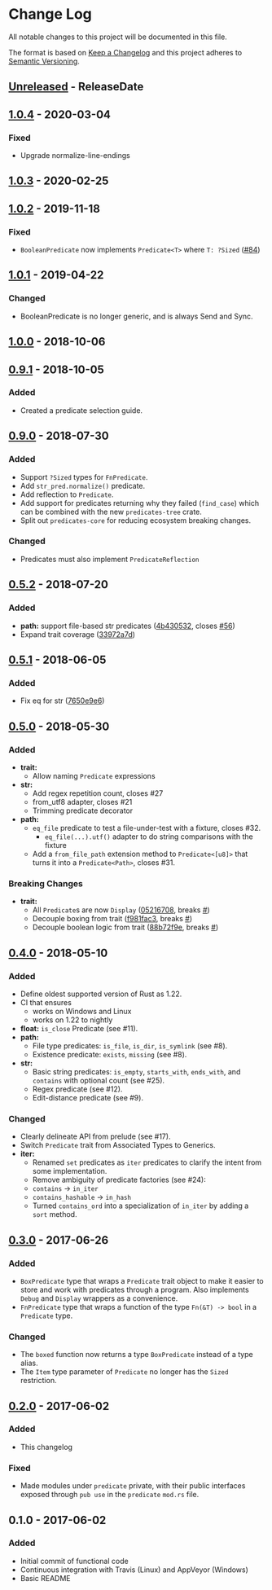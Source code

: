 # Change Log
All notable changes to this project will be documented in this file.

The format is based on [Keep a Changelog](http://keepachangelog.com/)
and this project adheres to [Semantic Versioning](http://semver.org/).

<!-- next-header -->
## [Unreleased] - ReleaseDate
## [1.0.4] - 2020-03-04
### Fixed

- Upgrade normalize-line-endings

## [1.0.3] - 2020-02-25

## [1.0.2] - 2019-11-18
### Fixed
- `BooleanPredicate` now implements `Predicate<T>` where `T: ?Sized`
  ([#84](https://github.com/assert-rs/predicates-rs/pull/84))

## [1.0.1] - 2019-04-22
### Changed
- BooleanPredicate is no longer generic, and is always Send and Sync.

## [1.0.0] - 2018-10-06

## [0.9.1] - 2018-10-05
### Added
- Created a predicate selection guide.

## [0.9.0] - 2018-07-30
### Added
- Support `?Sized` types for `FnPredicate`.
- Add `str_pred.normalize()` predicate.
- Add reflection to `Predicate`.
- Add support for predicates returning why they failed (`find_case`) which can
  be combined with the new `predicates-tree` crate.
- Split out `predicates-core` for reducing ecosystem breaking changes.

### Changed
- Predicates must also implement `PredicateReflection`

## [0.5.2] - 2018-07-20
### Added
- **path:**  support file-based str predicates ([4b430532](https://github.com/assert-rs/predicates-rs/commit/4b430532f7cd660bd813863871ede6f108e7be67), closes [#56](https://github.com/assert-rs/predicates-rs/issues/56))
-   Expand trait coverage ([33972a7d](https://github.com/assert-rs/predicates-rs/commit/33972a7d0c92eb7f7c7e95af4bb35bea0ac810ab))

## [0.5.1] - 2018-06-05
### Added
-   Fix eq for str ([7650e9e6](https://github.com/assert-rs/predicates-rs/commit/7650e9e6d43f2ddd047ad8defa0c724b31ebd1c4))

## [0.5.0] - 2018-05-30
### Added
- **trait:**
  -  Allow naming `Predicate` expressions
- **str:**
  -  Add regex repetition count, closes #27
  -  from_utf8 adapter, closes #21
  -  Trimming predicate decorator
- **path:**
  - `eq_file` predicate to test a file-under-test with a fixture, closes #32.
    - `eq_file(...).utf()` adapter to do string comparisons with the fixture
  - Add a `from_file_path` extension method to `Predicate<[u8]>` that turns it into a `Predicate<Path>`, closes #31.

### Breaking Changes
- **trait:**
  -  All `Predicate`s are now `Display` ([05216708](https://github.com/assert-rs/predicates-rs/commit/05216708359544f2c5f3a256f50c012f521c39a6), breaks [#](https://github.com/assert-rs/predicates-rs/issues/))
  -  Decouple boxing from trait ([f981fac3](https://github.com/assert-rs/predicates-rs/commit/f981fac39271746162365f3c577cffac730e1d97), breaks [#](https://github.com/assert-rs/predicates-rs/issues/))
  -  Decouple boolean logic from trait ([88b72f9e](https://github.com/assert-rs/predicates-rs/commit/88b72f9ef58a86f2af68c0510d99326f5e644f76), breaks [#](https://github.com/assert-rs/predicates-rs/issues/))

## [0.4.0] - 2018-05-10
### Added
- Define oldest supported version of Rust as 1.22.
- CI that ensures
  - works on Windows and Linux
  - works on 1.22 to nightly
- **float:** `is_close` Predicate (see #11).
- **path:**
  -  File type predicates: `is_file`, `is_dir`, `is_symlink` (see #8).
  -  Existence predicate: `exists`, `missing` (see #8).
- **str:**
  -  Basic string predicates: `is_empty`, `starts_with`, `ends_with`, and `contains` with optional count (see #25).
  -  Regex predicate (see #12).
  -  Edit-distance predicate (see #9).

### Changed
- Clearly delineate API from prelude (see #17).
- Switch `Predicate` trait from Associated Types to Generics.
- **iter:**
  -  Renamed `set` predicates as `iter` predicates to clarify the intent from some implementation.
  -  Remove ambiguity of predicate factories (see #24):
    - `contains` -> `in_iter`
    - `contains_hashable` -> `in_hash`
  - Turned `contains_ord` into a specialization of `in_iter` by adding a `sort` method.

## [0.3.0] - 2017-06-26
### Added
- `BoxPredicate` type that wraps a `Predicate` trait object to make it easier
  to store and work with predicates through a program. Also implements `Debug`
  and `Display` wrappers as a convenience.
- `FnPredicate` type that wraps a function of the type `Fn(&T) -> bool` in a
  `Predicate` type.

### Changed
- The `boxed` function now returns a type `BoxPredicate` instead of a type
  alias.
- The `Item` type parameter of `Predicate` no longer has the `Sized`
  restriction.

## [0.2.0] - 2017-06-02
### Added
- This changelog

### Fixed
- Made modules under `predicate` private, with their public interfaces exposed
  through `pub use` in the `predicate` `mod.rs` file.

## 0.1.0 - 2017-06-02
### Added
- Initial commit of functional code
- Continuous integration with Travis (Linux) and AppVeyor (Windows)
- Basic README

<!-- next-url -->
[Unreleased]: https://github.com/assert-rs/predicates-rs/compare/v1.0.4...HEAD
[1.0.4]: https://github.com/assert-rs/predicates-rs/compare/v1.0.3...v1.0.4
[1.0.3]: https://github.com/assert-rs/predicates-rs/compare/v1.0.2...v1.0.3
[1.0.2]: https://github.com/assert-rs/predicates-rs/compare/v1.0.1...v1.0.2
[1.0.1]: https://github.com/assert-rs/predicates-rs/compare/v1.0.0...v1.0.1
[1.0.0]: https://github.com/assert-rs/predicates-rs/compare/v0.9.1...v1.0.0
[0.9.1]: https://github.com/assert-rs/predicates-rs/compare/v0.9.0...v0.9.1
[0.9.0]: https://github.com/assert-rs/predicates-rs/compare/v0.5.2...v0.9.0
[0.5.2]: https://github.com/assert-rs/predicates-rs/compare/v0.5.1...v0.5.2
[0.5.1]: https://github.com/assert-rs/predicates-rs/compare/v0.5.0...v0.5.1
[0.5.0]: https://github.com/assert-rs/predicates-rs/compare/v0.4.0...v0.5.0
[0.4.0]: https://github.com/assert-rs/predicates-rs/compare/v0.3.0...v0.4.0
[0.3.0]: https://github.com/assert-rs/predicates-rs/compare/v0.2.0...v0.3.0
[0.2.0]: https://github.com/assert-rs/predicates-rs/compare/v0.1.0...v0.2.0
